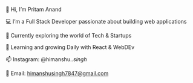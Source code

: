 👋 Hi, I’m Pritam Anand

💻 I’m a Full Stack Developer passionate about building web applications

👀 Currently exploring the world of Tech & Startups

🌱 Learning and growing Daily with React & WebDEv

📫 Instagram: @himanshu._.singh_

📧 Email: himanshusingh7847@gmail.com

<!---
Pritam7847/Pritam7847 is a ✨ special ✨ repository because its `README.md` (this file) appears on your GitHub profile.
You can click the Preview link to take a look at your changes.
--->
